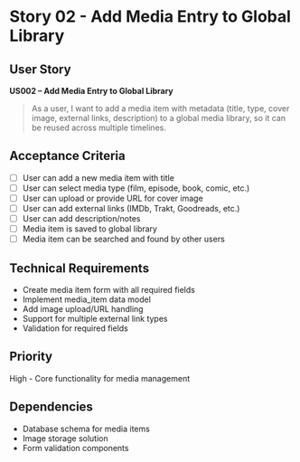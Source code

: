 # Story 02 - Add Media Entry to Global Library

## User Story
**US002 – Add Media Entry to Global Library**
> As a user, I want to add a media item with metadata (title, type, cover image, external links, description) to a global media library, so it can be reused across multiple timelines.

## Acceptance Criteria
- [ ] User can add a new media item with title
- [ ] User can select media type (film, episode, book, comic, etc.)
- [ ] User can upload or provide URL for cover image
- [ ] User can add external links (IMDb, Trakt, Goodreads, etc.)
- [ ] User can add description/notes
- [ ] Media item is saved to global library
- [ ] Media item can be searched and found by other users

## Technical Requirements
- Create media item form with all required fields
- Implement media_item data model
- Add image upload/URL handling
- Support for multiple external link types
- Validation for required fields

## Priority
High - Core functionality for media management

## Dependencies
- Database schema for media items
- Image storage solution
- Form validation components
